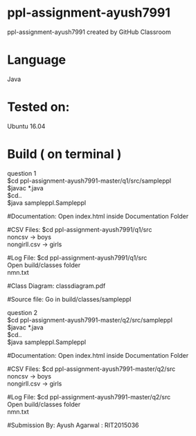 # ppl-assignment-ayush7991
ppl-assignment-ayush7991 created by GitHub Classroom   

# Language
  Java
# Tested on:
  Ubuntu 16.04
  
# Build ( on terminal )

question 1<br>
$cd ppl-assignment-ayush7991-master/q1/src/sampleppl<br>
$javac *.java<br>
$cd..<br>
$java sampleppl.Sampleppl<br>

#Documentation:
Open index.html inside Documentation Folder

#CSV Files:
$cd ppl-assignment-ayush7991/q1/src<br>
noncsv -> boys<br>
nongirll.csv -> girls<br>

#Log File:
$cd ppl-assignment-ayush7991/q1/src<br>
Open build/classes folder<br>
nmn.txt <br>

#Class Diagram:
classdiagram.pdf

#Source file:
Go in build/classes/sampleppl


question 2<br>
$cd ppl-assignment-ayush7991-master/q2/src/sampleppl<br>
$javac *.java<br>
$cd..<br>
$java sampleppl.Sampleppl<br>

#Documentation:
Open index.html inside Documentation Folder

#CSV Files:
$cd ppl-assignment-ayush7991-master/q2/src<br>
noncsv -> boys<br>
nongirll.csv -> girls<br>

#Log File:
$cd ppl-assignment-ayush7991-master/q2/src<br>
Open build/classes folder<br>
nmn.txt <br>

#Submission By:
Ayush Agarwal : RIT2015036
